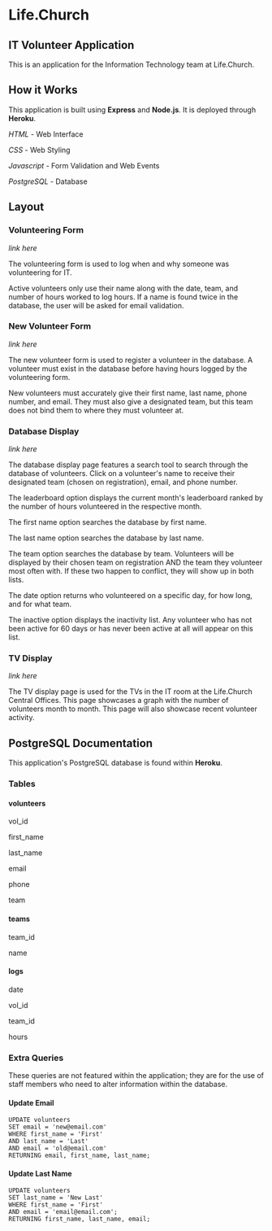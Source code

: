 # Life.Church
## IT Volunteer Application

This is an application for the Information Technology team at Life.Church.

## How it Works

This application is built using **Express** and **Node.js**. It is deployed through **Heroku**.

*HTML* - Web Interface

*CSS* - Web Styling

*Javascript* - Form Validation and Web Events

*PostgreSQL* - Database

## Layout
### Volunteering Form

*link here*

The volunteering form is used to log when and why someone was volunteering for IT. 

Active volunteers only use their name along with the date, team, and number of hours worked to log hours. If a name is found twice in the database, the user will be asked for email validation.

### New Volunteer Form

*link here*

The new volunteer form is used to register a volunteer in the database. A volunteer must exist in the database before having hours logged by the volunteering form.

New volunteers must accurately give their first name, last name, phone number, and email. They must also give a designated team, but this team does not bind them to where they must volunteer at.

### Database Display

*link here*

The database display page features a search tool to search through the database of volunteers. Click on a volunteer's name to receive their designated team (chosen on registration), email, and phone number.

The leaderboard option displays the current month's leaderboard ranked by the number of hours volunteered in the respective month.

The first name option searches the database by first name.

The last name option searches the database by last name.

The team option searches the database by team. Volunteers will be displayed by their chosen team on registration AND the team they volunteer most often with. If these two happen to conflict, they will show up in both lists.

The date option returns who volunteered on a specific day, for how long, and for what team.

The inactive option displays the inactivity list. Any volunteer who has not been active for 60 days or has never been active at all will appear on this list.

### TV Display

*link here*

The TV display page is used for the TVs in the IT room at the Life.Church Central Offices. This page showcases a graph with the number of volunteers month to month. This page will also showcase recent volunteer activity.

## PostgreSQL Documentation

This application's PostgreSQL database is found within **Heroku**.

### Tables
#### volunteers

vol_id

first_name

last_name

email

phone

team

#### teams

team_id

name

#### logs

date

vol_id

team_id

hours

### Extra Queries

These queries are not featured within the application; they are for the use of staff members who need to alter information within the database.

#### Update Email

```
UPDATE volunteers
SET email = 'new@email.com'
WHERE first_name = 'First'
AND last_name = 'Last'
AND email = 'old@email.com'
RETURNING email, first_name, last_name;
```
#### Update Last Name

```
UPDATE volunteers
SET last_name = 'New Last'
WHERE first_name = 'First'
AND email = 'email@email.com';
RETURNING first_name, last_name, email;
```
